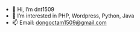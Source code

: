 - 👋 Hi, I’m  dnt1509
- 👀 I’m interested in PHP, Wordpress, Python, Java
- 📫 Email: dongoctam1509@gmail.com

<!---
dnt1509/dnt1509 is a ✨ special ✨ repository because its `README.md` (this file) appears on your GitHub profile.
You can click the Preview link to take a look at your changes.
--->
